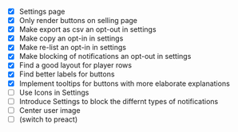 - [x] Settings page
- [x] Only render buttons on selling page
- [x] Make export as csv an opt-out in settings
- [x] Make copy an opt-in in settings
- [x] Make re-list an opt-in in settings
- [x] Make blocking of notifications an opt-out in settings
- [x] Find a good layout for player rows
- [x] Find better labels for buttons
- [x] Implement tooltips for buttons with more elaborate explanations
- [ ] Use Icons in Settings
- [ ] Introduce Settings to block the differnt types of notifications
- [ ] Center user image
- [ ] (switch to preact)
